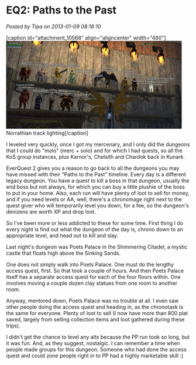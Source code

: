 # EQ2: Paths to the Past

*Posted by Tipa on 2013-01-09 08:16:10*

[caption id="attachment\_10568" align="aligncenter" width="480"][![](../uploads/2013/01/EverQuest2-2013-01-09-00-18-32-11-480x240.jpg "Norrathian track lighting")](../uploads/2013/01/EverQuest2-2013-01-09-00-18-32-11.jpg) Norrathian track lighting[/caption]

I leveled very quickly, once I got my mercenary, and I only did the dungeons that I could do "molo" (merc + solo) and for which I had quests, so all the KoS group instances, plus Karnor's, Chelsith and Chardok back in Kunark.

EverQuest 2 gives you a reason to go back to all the dungeons you may have missed with their "Paths to the Past" timeline. Every day is a different legacy dungeon. You have a quest to kill a boss in that dungeon, usually the end boss but not always, for which you can buy a little plushie of the boss to put in your home. Also, each run will have plenty of loot to sell for money, and if you need levels or AA, well, there's a chronomage right next to the quest giver who will temporarily level you down, for a fee, so the dungeon's denizens are worth XP and drop loot.

So I've been more or less addicted to these for some time. First thing I do every night is find out what the dungeon of the day is, chrono down to an appropriate level, and head out to kill and slay.

Last night's dungeon was Poets Palace in the Shimmering Citadel, a mystic castle that floats high above the Sinking Sands.

One does not simply walk into Poets Palace. One must do the lengthy access quest, first. So that took a couple of hours. And then Poets Palace itself has a separate access quest for each of the four floors within. One involves moving a couple dozen clay statues from one room to another room.

Anyway, mentored down, Poets Palace was no trouble at all. I even saw other people doing the access quest and heading in, as the chronotask is the same for everyone. Plenty of loot to sell (I now have more than 800 plat saved, largely from selling collection items and loot gathered during these trips).

I didn't get the chance to level any alts because the PP run took so long, but it was fun. And, as they suggest, nostalgic. I can remember a time when people made groups for this dungeon. Someone who had done the access quest and could zone people right in to PP had a highly marketable skill :)

